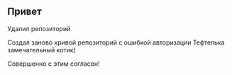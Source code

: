 ## Привет 

Удалил репозиторий

Создал заново кривой репозиторий с ошибкой авторизации
Тефтелька замечательный котик)

Совершенно с этим согласен!
